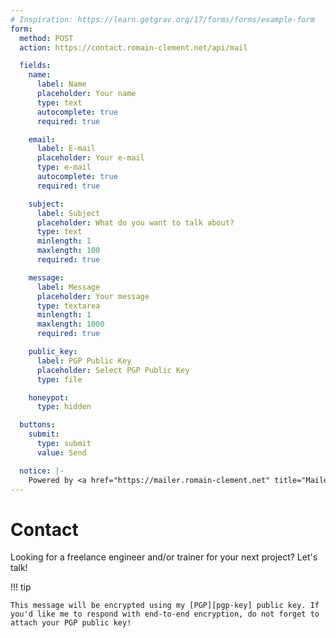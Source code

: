```yaml
---
# Inspiration: https://learn.getgrav.org/17/forms/forms/example-form
form:
  method: POST
  action: https://contact.romain-clement.net/api/mail

  fields:
    name:
      label: Name
      placeholder: Your name
      type: text
      autocomplete: true
      required: true

    email:
      label: E-mail
      placeholder: Your e-mail
      type: e-mail
      autocomplete: true
      required: true

    subject:
      label: Subject
      placeholder: What do you want to talk about?
      type: text
      minlength: 1
      maxlength: 100
      required: true

    message:
      label: Message
      placeholder: Your message
      type: textarea
      minlength: 1
      maxlength: 1000
      required: true

    public_key:
      label: PGP Public Key
      placeholder: Select PGP Public Key
      type: file

    honeypot:
      type: hidden

  buttons:
    submit:
      type: submit
      value: Send

  notice: |-
    Powered by <a href="https://mailer.romain-clement.net" title="Mailer">Mailer</a>
---
```


# Contact

Looking for a freelance engineer and/or trainer for your next project? Let's talk!

!!! tip

    This message will be encrypted using my [PGP][pgp-key] public key. If you'd like me to respond with end-to-end encryption, do not forget to attach your PGP public key!

<!--
<form method="post" action="https://contact.romain-clement.net/api/mail">
  <input name="name" type="text" placeholder="Name" required><br />
  <input name="email" type="email" placeholder="E-mail" required><br />
  <input name="subject" type="text" placeholder="Subject" required><br />
  <textarea name="message" maxlength="1000" placeholder="Message" required></textarea><br />
  <input name="public_key_file" type="file"><br />
  <textarea name="public_key" placeholder="PGP public key"></textarea><br />
  <input type="submit" value="Send"><br />
  <input name="honeypot" type="hidden">
</form>
-->

[pgp-key]: /.well-known/openpgpkey/hu/dj3498u4hyyarh35rkjfnghbjxug6b19

